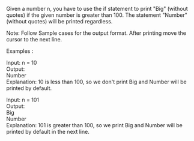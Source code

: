 Given a number n, you have to use the if statement to print "Big" (without quotes) if the given number is greater than 100. The statement "Number" (without quotes) will be printed regardless.

Note: Follow Sample cases for the output format. After printing move the cursor to the next line.

Examples :

Input: n = 10  
Output:  
Number  
Explanation: 10 is less than 100, so we don't print Big and Number will be printed by default.

Input: n = 101  
Output:  
Big  
Number  
Explanation: 101 is greater than 100, so we print Big and Number will be printed by default in the next line.
